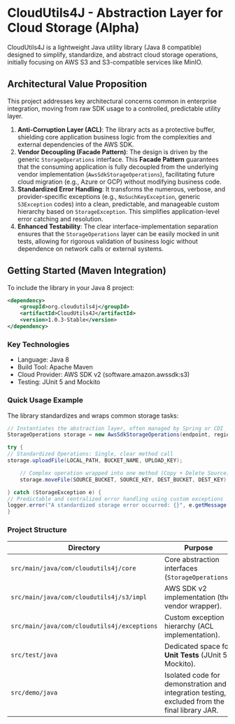 # CloudUtils4J - Abstraction Layer for Cloud Storage (Alpha)

<p>CloudUtils4J is a lightweight Java utility library (Java 8 compatible) designed to simplify, standardize, and abstract cloud storage operations, initially focusing on AWS S3 and S3-compatible services like MinIO.</p>

## Architectural Value Proposition

This project addresses key architectural concerns common in enterprise integration, moving from raw SDK usage to a controlled, predictable utility layer.

1. **Anti-Corruption Layer (ACL)**: The library acts as a protective buffer, shielding core application business logic from the complexities and external dependencies of the AWS SDK.
2. **Vendor Decoupling (Facade Pattern)**: The design is driven by the generic ```StorageOperations``` interface. This **Facade Pattern** guarantees that the consuming application is fully decoupled from the underlying vendor implementation (```AwsSdkStorageOperations```), facilitating future cloud migration (e.g., Azure or GCP) without modifying business code.
3. **Standardized Error Handling**: It transforms the numerous, verbose, and provider-specific exceptions (e.g., ```NoSuchKeyException```, generic ```S3Exception``` codes) into a clean, predictable, and manageable custom hierarchy based on ```StorageException```. This simplifies application-level error catching and resolution.
4. **Enhanced Testability**: The clear interface-implementation separation ensures that the ```StorageOperations``` layer can be easily mocked in unit tests, allowing for rigorous validation of business logic without dependence on network calls or external systems.

## Getting Started (Maven Integration)

To include the library in your Java 8 project:
```xml
<dependency>
    <groupId>org.cloudutils4j</groupId>
    <artifactId>CloudUtils4J</artifactId>
    <version>1.0.3-Stable</version>
</dependency>
```

### Key Technologies

- Language: Java 8
- Build Tool: Apache Maven
- Cloud Provider: AWS SDK v2 (software.amazon.awssdk:s3)
- Testing: JUnit 5 and Mockito

### Quick Usage Example

The library standardizes and wraps common storage tasks:

```java
// Instantiates the abstraction layer, often managed by Spring or CDI
StorageOperations storage = new AwsSdkStorageOperations(endpoint, region, accessKey, secretKey);

try {
// Standardized Operations: Single, clear method call
storage.uploadFile(LOCAL_PATH, BUCKET_NAME, UPLOAD_KEY);

    // Complex operation wrapped into one method (Copy + Delete Source)
    storage.moveFile(SOURCE_BUCKET, SOURCE_KEY, DEST_BUCKET, DEST_KEY); 

} catch (StorageException e) {
// Predictable and centralized error handling using custom exceptions
logger.error("A standardized storage error occurred: {}", e.getMessage());
}
```

### Project Structure

| Directory                                | Purpose                                                                                       |
|------------------------------------------|-----------------------------------------------------------------------------------------------|
| ```src/main/java/com/cloudutils4j/core```       | Core abstraction interfaces (```StorageOperations```).                                        |
| ```src/main/java/com/cloudutils4j/s3/impl```    | AWS SDK v2 implementation (the vendor wrapper).                                               |
| ```src/main/java/com/cloudutils4j/exceptions``` | Custom exception hierarchy (ACL implementation).                                              |
| ```src/test/java```                             | Dedicated space for **Unit Tests** (JUnit 5, Mockito).                                        |
| ```src/demo/java```                             | Isolated code for demonstration and integration testing, excluded from the final library JAR. |
